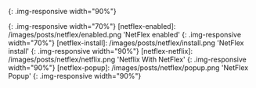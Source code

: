 [ember-core]: /images/posts/ember-core-concepts.png 'Ember Core Concepts'
{: .img-responsive width="90%"}

[netflex-disabled]: /images/posts/netflex/disabled.png 'NetFlex disabled'
{: .img-responsive width="70%"}
[netflex-enabled]: /images/posts/netflex/enabled.png 'NetFlex enabled'
{: .img-responsive width="70%"}
[netflex-install]: /images/posts/netflex/install.png 'NetFlex install'
{: .img-responsive width="90%"}
[netflex-netflix]: /images/posts/netflex/netflix.png 'Netflix With NetFlex'
{: .img-responsive width="90%"}
[netflex-popup]: /images/posts/netflex/popup.png 'NetFlex Popup'
{: .img-responsive width="90%"}
